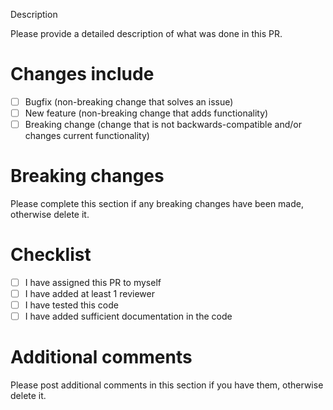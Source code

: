 Description

Please provide a detailed description of what was done in this PR.

# Changes include

- [ ] Bugfix (non-breaking change that solves an issue)
- [ ] New feature (non-breaking change that adds functionality)
- [ ] Breaking change (change that is not backwards-compatible and/or changes current functionality)

# Breaking changes

Please complete this section if any breaking changes have been made, otherwise delete it.

# Checklist

- [ ] I have assigned this PR to myself
- [ ] I have added at least 1 reviewer
- [ ] I have tested this code
- [ ] I have added sufficient documentation in the code

# Additional comments

Please post additional comments in this section if you have them, otherwise delete it.